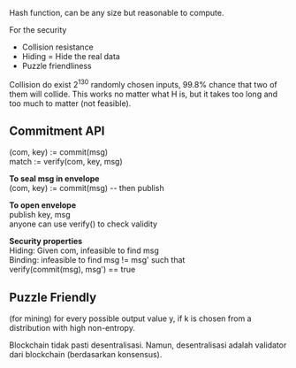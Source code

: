 Hash function, can be any size but reasonable to compute.

For the security
- Collision resistance
- Hiding = Hide the real data
- Puzzle friendliness

Collision do exist $2^130$ randomly chosen inputs, 99.8% chance that two of them will collide. This works no matter what H is, but it takes too long and too much to matter (not feasible).

## Commitment API
(com, key) := commit(msg)  
match := verify(com, key, msg)  

**To seal msg in envelope**  
(com, key) := commit(msg) -- then publish  

**To open envelope**  
publish key, msg  
anyone can use verify() to check validity  

**Security properties**  
Hiding: Given com, infeasible to find msg  
Binding: infeasible to find msg != msg' such that  
	verify(commit(msg), msg') == true  


## Puzzle Friendly
(for mining) for every possible output value y, if k is chosen from a distribution with high non-entropy.

Blockchain tidak pasti desentralisasi. Namun, desentralisasi adalah validator dari blockchain (berdasarkan konsensus).
